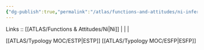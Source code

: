 ```yaml
---
{"dg-publish":true,"permalink":"/atlas/functions-and-attitudes/ni-inferior/"}
---
```


Links :: [[ATLAS/Functions & Attitudes/Ni\|Ni]] |  |  | 

[[ATLAS/Typology MOC/ESTP\|ESTP]]
[[ATLAS/Typology MOC/ESFP\|ESFP]]
